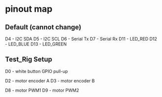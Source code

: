 # pinout map

## Default (cannot change)

D4 - I2C SDA
D5 - I2C SCL
D6 - Serial Tx
D7 - Serial Rx
D11 - LED_RED
D12 - LED_BLUE
D13 - LED_GREEN

## Test_Rig Setup

D0 - white button GPIO pull-up
<!-- D1 - blue  button GPIO pull-up -->
D2 - motor encoder A
D3 - motor encoder B
<!-- A1(same as D1) - motor current sense analog input -->
D8 - motor PWM1
D9 - motor PWM2
